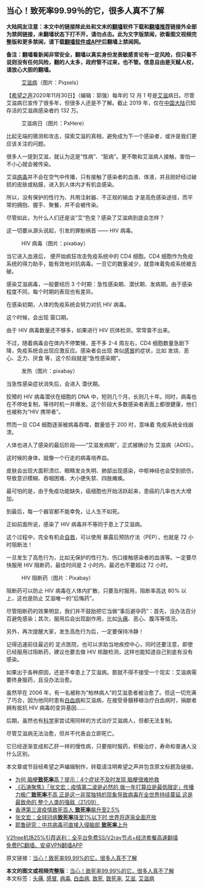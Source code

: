  <h2>当心！致死率99.99％的它，很多人真不了解</h2> <p class="notice"><b>大陆网友注意：本文中的链接除此处和文末的<a href="https://github.com/bannedbook/fanqiang" >翻墙</a>软件下载和<a href="https://github.com/killgcd/justmysocks/blob/master/README.md">翻墙推荐</a>链接外全部为禁网链接，未翻墙状态下打不开，请勿点击。此为文字版禁闻，欲看图文视频完整版和更多禁闻，请下载<a href="https://github.com/bannedbook/fanqiang">翻墙软件或APP</a>后翻墙上禁闻网。</p><p>备注：翻墙看新闻非常安全，翻墙以真实身份发表敏感言论有一定风险，但只看不说则没有任何风险，翻的人太多，政府管不过来，也不管。信息自由是天赋人权，请放心大胆的翻墙。</b></p>  <div class="entry"> <figure><figcaption><a href="https://www.bannedbook.org/bnews/tag/%e8%89%be%e6%bb%8b%e7%97%85/" class="st_tag internal_tag" rel="tag" title="标签 艾滋病 下的日志">艾滋病</a>（图片：Piqsels）</figcaption></figure> <p>【<span class='wp_keywordlink_affiliate'><a href="https://www.soundofhope.org" title="希望之声" target="_blank">希望之声</a></span>2020年11月30日】（编辑：郭强）每年的 12 月 1 号是<a href="https://www.bannedbook.org/bnews/tag/%e8%89%be%e6%bb%8b/" class="st_tag internal_tag" rel="tag" title="标签 艾滋 下的日志">艾滋</a>病日。尽管艾滋病已宣传了很多年，但很多人还是不了解。截止 2019 年，仅在<span class='wp_keywordlink_affiliate'><a href="https://www.bannedbook.org/" title="中国" target="_blank">中国</a></span><span class='wp_keywordlink_affiliate'><a href="https://www.bannedbook.org/" title="大陆" target="_blank">大陆</a></span>已知存活的艾滋病感染者约 132 万。</p> <figure><figcaption>艾滋病日（图片：PxHere）</figcaption></figure> <p>比起无端的猜测和攻击，探索艾滋的真相，避免成为下一个感染者，或许是我们更应该关注的问题。</p> <p>很多人一提到艾滋，就认为这是“性病”、“脏病”。更不敢和艾滋病人接触，害怕一不小心就会被传染。</p> <p>艾滋<a href="https://www.bannedbook.org/bnews/tag/%e7%97%85%e6%af%92/" class="st_tag internal_tag" rel="tag" title="标签 病毒 下的日志">病毒</a>并不会在空气中传播，只有接触了感染者的血液、体液，并且刚好经过破损的皮肤或粘膜，进入到人体内才有机会感染。</p> <p>所以，没有保护的性行为、共用注射器、不正规的输血 才是高危感染途径，而平常的拥抱、握手、聚餐，并不会被传染。</p> <p>尽管如此，为什么人们还是谈&quot;艾“色变？感染了艾滋病到底会怎样？</p> <p>这一切要从源头说起，引发的罪魁祸首 —— HIV 病毒。</p> <figure><figcaption>HIV 病毒（图片：pixabay）</figcaption></figure> <p>当它进入血液后， 便开始疯狂攻击免疫系统中的 CD4 细胞。CD4 细胞作为免疫系统的得力助手，能有效地对抗病毒。一旦它的数量减少，就意味着免疫系统被击破。</p>  <p>感染艾滋病毒，一般要经历 3 个时期：急性感染期、潜伏期、发病期。由于感染程度不同，每个时期的表现也有差异。</p> <p>在感染初期，人体的免疫系统会努力对抗 HIV 病毒。</p> <p>这个时候，会出现 窗口期。</p> <p>由于 HIV 病毒数量还不够多，如果进行 HIV 抗体检测，常常查不出来。</p> <p>不过，随着病毒会在体内不停繁殖，差不多 2-4 周左右，CD4 细胞数量急剧下降，免疫系统会出现应激反应。感染者会出现 类似<a href="https://www.bannedbook.org/bnews/tag/%E6%84%9F%E5%86%92/" class="st_tag internal_tag" rel="tag" title="标签 感冒 下的日志">感冒</a>的症状，比如 发烧、恶心、乏力、厌食 等，这个阶段就是“急性感染期”。</p> <figure><figcaption>发热（图片：pixabay）</figcaption></figure> <p>当急性感染症状消失后，会进入 潜伏期。</p> <p>狡猾的 HIV 病毒潜伏在细胞的 DNA 中，短则几个月，长则几十年。同时，病毒也在不停地复制，等待时机一并爆发。这个阶段大多数感染者表面上都很健康，他们也被称为“HIV 携带者”。</p> <p>然而一旦 CD4 细胞逐渐被病毒吞噬，数量低于 200 时，意味着 免疫系统全线崩溃。</p>  <p>人体也进入了感染的最后阶段——“艾滋发病期”，正式被确诊为 艾滋病（ADIS）。</p> <p>这时候的身体，就像一个行走的病毒培养皿。</p> <p>皮肤会出现大面积溃烂、眼睛发炎失明、肺部出现感染，中枢神经也会受到损伤，导致意识模糊、吞咽困难、大小便失禁、四肢瘫痪。</p> <p>最可怕的是，由于免疫功能缺失，癌细胞也开始活跃起来，患癌的几率也大大增加。</p> <p>到最后，每一个器官都不能幸免，让人生不如死。</p> <p>正如前面所说，感染了 HIV 病毒并不等同于患上了艾滋病。</p> <p>这个过程中，完全有机会<span class='wp_keywordlink'><a href="https://www.bannedbook.org/forum5/topic42.html" title="萨斯、诚信与自救" target="_blank">自救</a></span>，可以使用 暴露后预防疗法（PEP），也就是 72 小时阻断法！</p> <p>一旦发生了高危行为，比如无保护的性行为、伤口接触感染者的血液等。一定要尽快服用 HIV 阻断药，最佳时间是 2 小时内，最迟也不要超过 72 小时。</p>  <figure><figcaption>HIV 阻断药（图片：Pixabay）</figcaption></figure> <p>阻断药可以防止 HIV 病毒在人体内扩散，只要及时服用，阻断率高达 80% 以上，这也是防止 艾滋唯一的“后悔药”。</p> <p>尽管阻断药的效果明显，我们并不鼓励把它当做“事后避孕药”：首先，没办法百分百避免感染；其次，服用后会出现副作用，比如<a href="https://www.bannedbook.org/bnews/tag/%e5%a4%b4%e7%97%9b/" class="st_tag internal_tag" rel="tag" title="标签 头痛 下的日志">头痛</a>、恶心、腹泻等情况。</p> <p>另外，再次提醒大家，发生高危行为后，一定要保持冷静！</p> <p>记得迅速前往最近的 定点医院，也可以求助当地疾控中心，同时还要注意，即使已经服用过阻断药，建议也要去做 HIV 核酸检测，这样也能知道自己到底有没有感染。</p> <p>如果出于各种原因，还是不幸患上了艾滋病。那就不得不接受一个现实：艾滋病需要终身服药，且没办法治愈。</p> <p>虽然早在 2006 年，有一名被称为“柏林病人”的艾滋患者被治愈了。但这一切充满了巧合，因为他同时患有<a href="https://www.bannedbook.org/bnews/tag/%E7%99%BD%E8%A1%80%E7%97%85/" class="st_tag internal_tag" rel="tag" title="标签 白血病 下的日志">白血病</a>和艾滋病，在接受骨髓移植治疗白血病时，捐献者拥有抵抗 HIV 病毒的变异基因……</p> <p>后期，虽然也有<span class='wp_keywordlink'><a href="https://www.bannedbook.org/forum11/topic309.html" title="禁片：“科学”的棍子" target="_blank">科学</a></span>家尝试用同样的方式治疗艾滋病人，但都无法复制。</p> <p>尽管艾滋病无法治愈，但并不代表会立即死亡。</p>  <p>它已经逐渐变成和乙肝一样的慢性病，只要按时服药，积极治疗，寿命和普通人没什么区别。</p> <p>本文章或节目经希望之声编辑制作，转载请注明希望之声并包含原文标题及链接。</p> <ul class='op-related-articles' title='相关阅读'> <li><a href='https://www.bannedbook.org/bnews/health/20201016/1414960.html' target='_blank'>为何 脑梗<b>致死率</b>高？提示：4个症状不及时发现 脑梗很难抢救</a></li> <li><a href='https://www.bannedbook.org/bnews/bannedvideo/20200922/1400666.html' target='_blank'>《石涛聚焦》「张文宏：疫情第二波是必然的 做一年打算应是最低限定」传播力极广<b>致死率</b>不高 正是这一非常独特的现象导致病毒在全世界持续蔓延 这是最致命的 整个人类的强敌（21/09）</a></li> <li><a href='https://www.bannedbook.org/bnews/baitai/20200913/1395768.html' target='_blank'>香港第三波疫情致死百人 <b>致死率</b>飙升至2.5%</a></li> <li><a href='https://www.bannedbook.org/bnews/baitai/20200913/1395767.html' target='_blank'>张文宏：全球冠病<b>致死率</b>降至1%以下时 世界将逐渐全面开放</a></li> <li><a href='https://www.bannedbook.org/bnews/cbnews/20200912/1395206.html' target='_blank'>耶鲁研究︰中共病毒可直接入侵脑部 <b>致死率</b>上升</a></li> </ul> <p class="texttj"> <a href="https://github.com/bannedbook/fanqiang/wiki/V2ray%E6%9C%BA%E5%9C%BA" target="_blank">V2free机场25%引荐返利：全平台免费SS/V2ray节点+经济套餐高速翻墙</a><br/> <a href="https://github.com/bannedbook/fanqiang/wiki/%E7%A6%81%E9%97%BB%E7%BD%91%E5%AE%89%E5%8D%93%E7%BF%BB%E5%A2%99%E6%96%B0%E9%97%BBAPP" target="_blank">免费PC翻墙、安卓VPN翻墙APP</a></p><p>原文链接：<a class="src_link"  href="https://www.soundofhope.org/post/448513" target="_blank">当心！致死率99.99%的它，很多人真不了解</a></p><a name='sharetosocial'></a>       <div><b>本文的图文或视频完整版</b>：<a href='https://www.bannedbook.org/bnews/comments/20201201/1440164.html'>当心！致死率99.99%的它，很多人真不了解</a></div>  </div><!--END ENTRY--> <div class="postfooter"> <div>本文标签：<a href="https://www.bannedbook.org/bnews/tag/%e5%a4%b4%e7%97%9b/" rel="tag">头痛</a>, <a href="https://www.bannedbook.org/bnews/tag/%E6%84%9F%E5%86%92/" rel="tag">感冒</a>, <a href="https://www.bannedbook.org/bnews/tag/%e7%97%85%e6%af%92/" rel="tag">病毒</a>, <a href="https://www.bannedbook.org/bnews/tag/%E7%99%BD%E8%A1%80%E7%97%85/" rel="tag">白血病</a>, <a href="https://www.bannedbook.org/bnews/tag/%E8%87%B4%E6%AD%BB/" rel="tag">致死</a>, <a href="https://www.bannedbook.org/bnews/tag/%E8%87%B4%E6%AD%BB%E7%8E%87/" rel="tag">致死率</a>, <a href="https://www.bannedbook.org/bnews/tag/%e8%89%be%e6%bb%8b/" rel="tag">艾滋</a>, <a href="https://www.bannedbook.org/bnews/tag/%e8%89%be%e6%bb%8b%e7%97%85/" rel="tag">艾滋病</a></div>  </div><!--END POSTFOOTER--> 